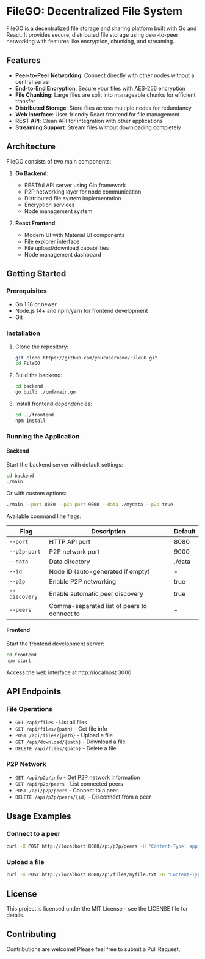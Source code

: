 # FileGO: Decentralized File System

FileGO is a decentralized file storage and sharing platform built with Go and React. It provides secure, distributed file storage using peer-to-peer networking with features like encryption, chunking, and streaming.

## Features

- **Peer-to-Peer Networking**: Connect directly with other nodes without a central server
- **End-to-End Encryption**: Secure your files with AES-256 encryption
- **File Chunking**: Large files are split into manageable chunks for efficient transfer
- **Distributed Storage**: Store files across multiple nodes for redundancy
- **Web Interface**: User-friendly React frontend for file management
- **REST API**: Clean API for integration with other applications
- **Streaming Support**: Stream files without downloading completely

## Architecture

FileGO consists of two main components:

1. **Go Backend**:
   - RESTful API server using Gin framework
   - P2P networking layer for node communication
   - Distributed file system implementation
   - Encryption services
   - Node management system

2. **React Frontend**:
   - Modern UI with Material UI components
   - File explorer interface
   - File upload/download capabilities
   - Node management dashboard

## Getting Started

### Prerequisites

- Go 1.18 or newer
- Node.js 14+ and npm/yarn for frontend development
- Git

### Installation

1. Clone the repository:
   ```bash
   git clone https://github.com/yourusername/FileGO.git
   cd FileGO
   ```

2. Build the backend:
   ```bash
   cd backend
   go build ./cmd/main.go
   ```

3. Install frontend dependencies:
   ```bash
   cd ../frontend
   npm install
   ```

### Running the Application

#### Backend

Start the backend server with default settings:

```bash
cd backend
./main
```

Or with custom options:

```bash
./main --port 8080 --p2p-port 9000 --data ./mydata --p2p true
```

Available command line flags:

| Flag | Description | Default |
|------|-------------|--------|
| `--port` | HTTP API port | 8080 |
| `--p2p-port` | P2P network port | 9000 |
| `--data` | Data directory | ./data |
| `--id` | Node ID (auto-generated if empty) | - |
| `--p2p` | Enable P2P networking | true |
| `--discovery` | Enable automatic peer discovery | true |
| `--peers` | Comma-separated list of peers to connect to | - |

#### Frontend

Start the frontend development server:

```bash
cd frontend
npm start
```

Access the web interface at http://localhost:3000

## API Endpoints

### File Operations

- `GET /api/files` - List all files
- `GET /api/files/{path}` - Get file info
- `POST /api/files/{path}` - Upload a file
- `GET /api/download/{path}` - Download a file
- `DELETE /api/files/{path}` - Delete a file

### P2P Network

- `GET /api/p2p/info` - Get P2P network information
- `GET /api/p2p/peers` - List connected peers
- `POST /api/p2p/peers` - Connect to a peer
- `DELETE /api/p2p/peers/{id}` - Disconnect from a peer

## Usage Examples

### Connect to a peer

```bash
curl -X POST http://localhost:8080/api/p2p/peers -H "Content-Type: application/json" -d '{"address":"192.168.1.100:9000"}'
```

### Upload a file

```bash
curl -X POST http://localhost:8080/api/files/myfile.txt -H "Content-Type: multipart/form-data" -F "file=@/path/to/local/file.txt"
```

## License

This project is licensed under the MIT License - see the LICENSE file for details.

## Contributing

Contributions are welcome! Please feel free to submit a Pull Request.